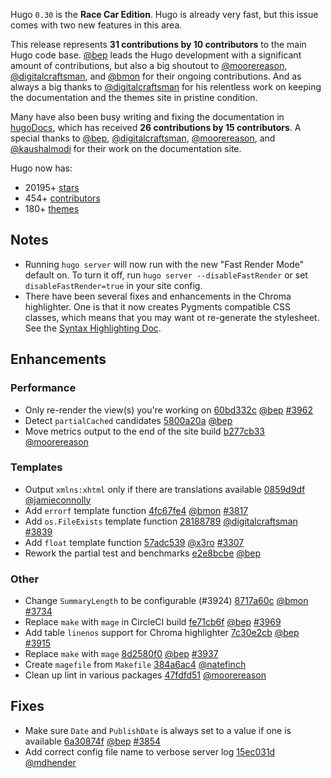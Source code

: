 
Hugo `0.30` is the **Race Car Edition**. Hugo is already very fast, but this issue comes with two new features in this area.

This release represents **31 contributions by 10 contributors** to the main Hugo code base.
[@bep](https://github.com/bep) leads the Hugo development with a significant amount of contributions, but also a big shoutout to [@moorereason](https://github.com/moorereason), [@digitalcraftsman](https://github.com/digitalcraftsman), and [@bmon](https://github.com/bmon) for their ongoing contributions.
And as always a big thanks to [@digitalcraftsman](https://github.com/digitalcraftsman) for his relentless work on keeping the documentation and the themes site in pristine condition.

Many have also been busy writing and fixing the documentation in [hugoDocs](https://github.com/gohugoio/hugoDocs), 
which has received **26 contributions by 15 contributors**. A special thanks to [@bep](https://github.com/bep), [@digitalcraftsman](https://github.com/digitalcraftsman), [@moorereason](https://github.com/moorereason), and [@kaushalmodi](https://github.com/kaushalmodi) for their work on the documentation site.


Hugo now has:

* 20195+ [stars](https://github.com/gohugoio/hugo/stargazers)
* 454+ [contributors](https://github.com/gohugoio/hugo/graphs/contributors)
* 180+ [themes](http://themes.gohugo.io/)

## Notes

* Running `hugo server` will now run with the new "Fast Render Mode" default on. To turn it off, run `hugo server --disableFastRender` or set `disableFastRender=true` in your site config.
* There have been several fixes and enhancements in the Chroma highlighter. One is that it now creates Pygments compatible CSS classes, which means that you may want ot re-generate the stylesheet. See the [Syntax Highlighting Doc](https://gohugo.io/content-management/syntax-highlighting/).

## Enhancements

### Performance
* Only re-render the view(s) you're working on [60bd332c](https://github.com/gohugoio/hugo/commit/60bd332c1f68e49e6ac439047e7c660865189380) [@bep](https://github.com/bep) [#3962](https://github.com/gohugoio/hugo/issues/3962)
* Detect `partialCached` candidates [5800a20a](https://github.com/gohugoio/hugo/commit/5800a20a258378440e203a6c4a4343f5077755df) [@bep](https://github.com/bep) 
* Move metrics output to the end of the site build [b277cb33](https://github.com/gohugoio/hugo/commit/b277cb33e4dfa7440fca3b7888026944ce056154) [@moorereason](https://github.com/moorereason) 

### Templates

* Output `xmlns:xhtml` only if there are translations available [0859d9df](https://github.com/gohugoio/hugo/commit/0859d9dfe647db3b8a192da38ad7efb5480a29a1) [@jamieconnolly](https://github.com/jamieconnolly) 
* Add `errorf` template function [4fc67fe4](https://github.com/gohugoio/hugo/commit/4fc67fe44a3c65fc7faaed21d5fa5bb5f87edf2c) [@bmon](https://github.com/bmon) [#3817](https://github.com/gohugoio/hugo/issues/3817)
* Add `os.FileExists` template function [28188789](https://github.com/gohugoio/hugo/commit/2818878994e906c292cbe00cb2a83f1531a21f32) [@digitalcraftsman](https://github.com/digitalcraftsman) [#3839](https://github.com/gohugoio/hugo/issues/3839)
* Add `float` template function [57adc539](https://github.com/gohugoio/hugo/commit/57adc539fc98dcb6fba8070b9611b8bd545f6f7f) [@x3ro](https://github.com/x3ro) [#3307](https://github.com/gohugoio/hugo/issues/3307)
* Rework the partial test and benchmarks [e2e8bcbe](https://github.com/gohugoio/hugo/commit/e2e8bcbec34702a27047b91b6b007a15f1fc0797) [@bep](https://github.com/bep) 


### Other

* Change `SummaryLength` to be configurable (#3924) [8717a60c](https://github.com/gohugoio/hugo/commit/8717a60cc030f4310c1779c0cdd51db37ad636cd) [@bmon](https://github.com/bmon) [#3734](https://github.com/gohugoio/hugo/issues/3734)
* Replace `make` with `mage` in CircleCI build [fe71cb6f](https://github.com/gohugoio/hugo/commit/fe71cb6f5f83cdc8374cf1fc35a6d48102bd4b12) [@bep](https://github.com/bep) [#3969](https://github.com/gohugoio/hugo/issues/3969)
* Add table `linenos` support for Chroma highlighter [7c30e2cb](https://github.com/gohugoio/hugo/commit/7c30e2cbb08fdf0e61f80c7f1aa29909aeca4211) [@bep](https://github.com/bep) [#3915](https://github.com/gohugoio/hugo/issues/3915)
* Replace `make` with `mage` [8d2580f0](https://github.com/gohugoio/hugo/commit/8d2580f07c0253e12524a4b5c13165f876d00b21) [@bep](https://github.com/bep) [#3937](https://github.com/gohugoio/hugo/issues/3937)
* Create `magefile` from `Makefile` [384a6ac4](https://github.com/gohugoio/hugo/commit/384a6ac4bd2de16fcd6a1c952e7ca41b66023a12) [@natefinch](https://github.com/natefinch) 
* Clean up lint in various packages [47fdfd51](https://github.com/gohugoio/hugo/commit/47fdfd5196cd24a23b30afe1d88969ffb413ab59) [@moorereason](https://github.com/moorereason) 

## Fixes

* Make sure `Date` and `PublishDate` is always set to a value if one is available [6a30874f](https://github.com/gohugoio/hugo/commit/6a30874f19610a38e846e120aac03c68e12f9b7b) [@bep](https://github.com/bep) [#3854](https://github.com/gohugoio/hugo/issues/3854)
* Add correct config file name to verbose server log [15ec031d](https://github.com/gohugoio/hugo/commit/15ec031d9818d239bfbff525c00cd99cc3118a96) [@mdhender](https://github.com/mdhender) 





